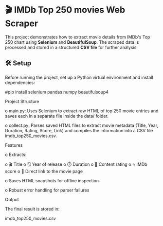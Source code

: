 # 🎬 IMDb Top 250 movies Web Scraper

This project demonstrates how to extract movie details from IMDb's Top 250 chart using **Selenium** and **BeautifulSoup**. 
The scraped data is processed and stored in a structured **CSV file** for further analysis.

## 🛠 Setup

Before running the project, set up a Python virtual environment and install dependencies:

#pip install selenium pandas numpy beautifulsoup4

Project Structure

o  main.py: Uses Selenium to extract raw HTML of top 250 movie entries and saves each in a separate file inside the 
   data/ folder.

o  collect.py: Parses saved HTML files to extract movie metadata (Title, Year, Duration, Rating, Score, Link) and compiles 
   the information into a CSV file imdb_top250_movies.csv.

Features

o  Extracts:

   o  🎬 Title
   o  🗓 Year of release
   o  ⏱ Duration
   o  📛 Content rating
   o  ⭐ IMDb score
   o  🔗 Direct link to the movie page
  
o  Saves HTML snapshots for offline inspection

o  Robust error handling for parser failures

Output

The final result is stored in:
 
 imdb_top250_movies.csv



 

